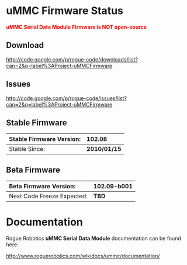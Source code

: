 # uMMC Firmware Status #

<font color='red'><b>uMMC Serial Data Module Firmware is NOT open-source</b></font>

## Download ##

http://code.google.com/p/rogue-code/downloads/list?can=2&q=label%3AProject-uMMCFirmware

## Issues ##

http://code.google.com/p/rogue-code/issues/list?can=2&q=label%3AProject-uMMCFirmware

## Stable Firmware ##

| Stable Firmware Version: | **102.08** |
|:-------------------------|:-----------|
| Stable Since:            | **2010/01/15** |

## Beta Firmware ##

| Beta Firmware Version: | **102.09-b001** |
|:-----------------------|:----------------|
| Next Code Freeze Expected: | **TBD**         |


# Documentation #

Rogue Robotics **uMMC Serial Data Module** documentation can be found here:

http://www.roguerobotics.com/wikidocs/ummc/documentation/